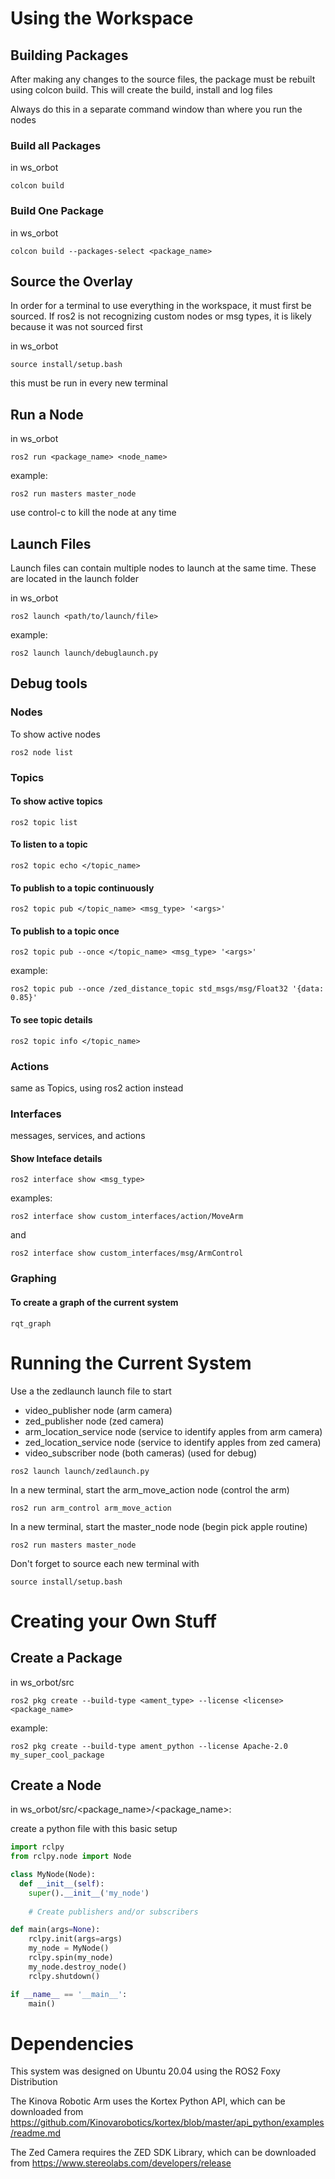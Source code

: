 # Using the Workspace
## Building Packages

After making any changes to the source files, the package must be rebuilt using colcon build. This will create the build, install and log files

Always do this in a separate command window than where you run the nodes

### Build all Packages

in ws_orbot
```console
colcon build
```
### Build One Package

in ws_orbot
```console
colcon build --packages-select <package_name>
```

## Source the Overlay

In order for a terminal to use everything in the workspace, it must first be sourced. If ros2 is not recognizing custom nodes or msg types, it is likely because it was not sourced first

in ws_orbot
```console
source install/setup.bash
```

this must be run in every new terminal

## Run a Node

in ws_orbot
```console
ros2 run <package_name> <node_name>
```
example:
```console
ros2 run masters master_node
```

use control-c to kill the node at any time

## Launch Files
Launch files can contain multiple nodes to launch at the same time.
These are located in the launch folder

in ws_orbot
```console
ros2 launch <path/to/launch/file>
```
example:
```console
ros2 launch launch/debuglaunch.py
```

## Debug tools
### Nodes
To show active nodes
```console
ros2 node list
```
### Topics
#### To show active topics
```console
ros2 topic list
```

#### To listen to a topic

```console
ros2 topic echo </topic_name>
```

#### To publish to a topic continuously

```console
ros2 topic pub </topic_name> <msg_type> '<args>'
```

#### To publish to a topic once

```console
ros2 topic pub --once </topic_name> <msg_type> '<args>'
```
example:
```console
ros2 topic pub --once /zed_distance_topic std_msgs/msg/Float32 '{data: 0.85}'
```

#### To see topic details

```console
ros2 topic info </topic_name>
```

### Actions

same as Topics, using ros2 action instead

### Interfaces

messages, services, and actions

#### Show Inteface details

```console
ros2 interface show <msg_type>
``` 
examples:
```console
ros2 interface show custom_interfaces/action/MoveArm
```
and
```console
ros2 interface show custom_interfaces/msg/ArmControl
```

### Graphing
#### To create a graph of the current system
```console
rqt_graph
```

# Running the Current System

Use a the zedlaunch launch file to start
- video_publisher node (arm camera)
- zed_publisher node (zed camera)
- arm_location_service node (service to identify apples from arm camera)
- zed_location_service node (service to identify apples from zed camera)
- video_subscriber node (both cameras) (used for debug)
```console
ros2 launch launch/zedlaunch.py
```

In a new terminal, start the arm_move_action node (control the arm)
```console
ros2 run arm_control arm_move_action
```

In a new terminal, start the master_node node (begin pick apple routine)
```console
ros2 run masters master_node
```

Don't forget to source each new terminal with
```console
source install/setup.bash
```


# Creating your Own Stuff

## Create a Package
in ws_orbot/src
```console
ros2 pkg create --build-type <ament_type> --license <license> <package_name>
```
example:
```console
ros2 pkg create --build-type ament_python --license Apache-2.0 my_super_cool_package
```

## Create a Node
in ws_orbot/src/<package_name>/<package_name>:

create a python file with this basic setup
```python
import rclpy
from rclpy.node import Node

class MyNode(Node):
  def __init__(self):
    super().__init__('my_node')
    
    # Create publishers and/or subscribers

def main(args=None):
    rclpy.init(args=args)
    my_node = MyNode()
    rclpy.spin(my_node)
    my_node.destroy_node()
    rclpy.shutdown()

if __name__ == '__main__':
    main()

```

# Dependencies

This system was designed on Ubuntu 20.04 using the ROS2 Foxy Distribution

The Kinova Robotic Arm uses the Kortex Python API, which can be downloaded from https://github.com/Kinovarobotics/kortex/blob/master/api_python/examples/readme.md

The Zed Camera requires the ZED SDK Library, which can be downloaded from https://www.stereolabs.com/developers/release 
